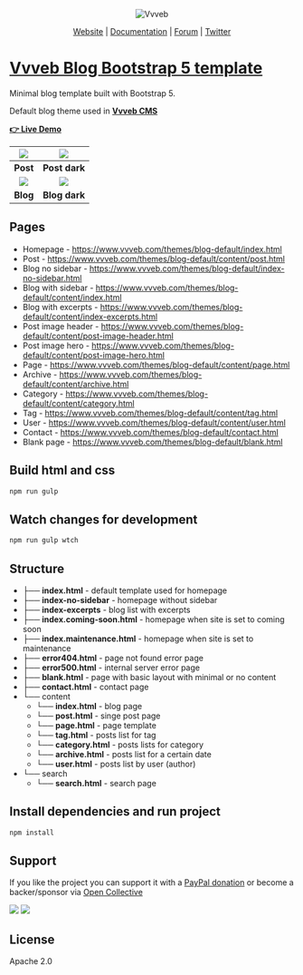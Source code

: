 <p align="center">
  <img src="https://www.vvveb.com/admin/themes/default/img/biglogo.png" alt="Vvveb">
</p>
<p align="center">
  <a href="https://www.vvveb.com">Website</a> |
  <a href="https://github.com/givanz/VvvebJs/wiki">Documentation</a> |
  <a href="https://github.com/givanz/VvvebJs/discussions">Forum</a> |
  <a href="https://twitter.com/vvvebcms">Twitter</a> 
</p>


# [Vvveb Blog Bootstrap 5 template](https://www.vvveb.com/themes/blog-default/index.html) &nbsp; 

Minimal blog template built with Bootstrap 5.

Default blog theme used in 	**[Vvveb CMS](https://www.vvveb.com)**

**[👉 Live Demo](https://www.vvveb.com/themes/blog-default/content/post.html)**


| [![](https://www.vvveb.com/themes/blog-default/post.png)](https://www.vvveb.com/themes/blog-default/post.png) | [![](https://www.vvveb.com/themes/blog-default/post-dark.png)](https://www.vvveb.com/themes/blog-default/post-dark.png) |
|:---:|:---:|
| **Post** | **Post dark** |
| [![](https://www.vvveb.com/themes/blog-default/blog.png)](ttps://www.vvveb.com/themes/blog-default/blog.png) | [![](https://www.vvveb.com/themes/blog-default/blog-dark.png)](https://www.vvveb.com/themes/blog-default/blog-dark.png) |
| **Blog**  | **Blog dark** |

## Pages

- Homepage - https://www.vvveb.com/themes/blog-default/index.html
- Post - https://www.vvveb.com/themes/blog-default/content/post.html
- Blog no sidebar -  https://www.vvveb.com/themes/blog-default/index-no-sidebar.html
- Blog with sidebar -  https://www.vvveb.com/themes/blog-default/content/index.html
- Blog with excerpts -  https://www.vvveb.com/themes/blog-default/content/index-excerpts.html
- Post image header - https://www.vvveb.com/themes/blog-default/content/post-image-header.html
- Post image hero - https://www.vvveb.com/themes/blog-default/content/post-image-hero.html
- Page - https://www.vvveb.com/themes/blog-default/content/page.html
- Archive - https://www.vvveb.com/themes/blog-default/content/archive.html
- Category - https://www.vvveb.com/themes/blog-default/content/category.html
- Tag - https://www.vvveb.com/themes/blog-default/content/tag.html
- User - https://www.vvveb.com/themes/blog-default/content/user.html
- Contact - https://www.vvveb.com/themes/blog-default/contact.html
- Blank page - https://www.vvveb.com/themes/blog-default/blank.html

##

## Build html and css

```bash
npm run gulp
```

## Watch changes for development

```bash
npm run gulp wtch
```

## Structure

* ├── **index.html**  - default template used for homepage
* ├── **index-no-sidebar**  - homepage without sidebar
* ├── **index-excerpts**  - blog list with excerpts
* ├── **index.coming-soon.html**  - homepage when site is set to coming soon
* ├── **index.maintenance.html**  - homepage when site is set to maintenance
* ├── **error404.html**  - page not found error page
* ├── **error500.html**  - internal server error page
* ├── **blank.html**  - page with basic layout with minimal or no content
* ├── **contact.html**  - contact page
* └── content
    * └── **index.html** - blog page
    * └── **post.html** - singe post page
    * └── **page.html** - page template
    * └── **tag.html** - posts list for tag
    * └── **category.html** - posts lists for category
    * └── **archive.html** - posts list for a certain date
    * └── **user.html** - posts list by user (author) 
* └── search 
    * └── **search.html** - search page

## Install dependencies and run project

```bash
npm install
```


## Support

If you like the project you can support it with a [PayPal donation](https://paypal.me/zgivan) or become a backer/sponsor via [Open Collective](https://opencollective.com/vvvebjs)


<a href="https://opencollective.com/vvvebjs/sponsors/0/website"><img src="https://opencollective.com/vvvebjs/sponsors/0/avatar"></a>
<a href="https://opencollective.com/vvvebjs/backers/0/website"><img src="https://opencollective.com/vvvebjs/backers/0/avatar"></a>

## License

Apache 2.0
